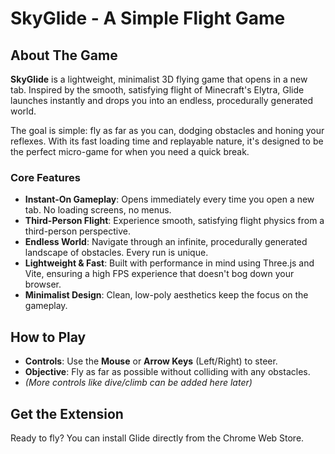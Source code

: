 # SkyGlide - A Simple Flight Game

## About The Game

**SkyGlide** is a lightweight, minimalist 3D flying game that opens in a new tab. Inspired by the smooth, satisfying flight of Minecraft's Elytra, Glide launches instantly and drops you into an endless, procedurally generated world.

The goal is simple: fly as far as you can, dodging obstacles and honing your reflexes. With its fast loading time and replayable nature, it's designed to be the perfect micro-game for when you need a quick break.

### Core Features

*   **Instant-On Gameplay**: Opens immediately every time you open a new tab. No loading screens, no menus.
*   **Third-Person Flight**: Experience smooth, satisfying flight physics from a third-person perspective.
*   **Endless World**: Navigate through an infinite, procedurally generated landscape of obstacles. Every run is unique.
*   **Lightweight & Fast**: Built with performance in mind using Three.js and Vite, ensuring a high FPS experience that doesn't bog down your browser.
*   **Minimalist Design**: Clean, low-poly aesthetics keep the focus on the gameplay.

## How to Play

*   **Controls**: Use the **Mouse** or **Arrow Keys** (Left/Right) to steer.
*   **Objective**: Fly as far as possible without colliding with any obstacles.
*   *(More controls like dive/climb can be added here later)*

## Get the Extension

Ready to fly? You can install Glide directly from the Chrome Web Store.